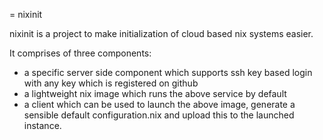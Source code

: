 = nixinit

nixinit is a project to make initialization of cloud based nix systems easier.

It comprises of three components:
- a specific server side component which supports ssh key based login with any
  key which is registered on github
- a lightweight nix image which runs the above service by default
- a client which can be used to launch the above image, generate a sensible
  default configuration.nix and upload this to the launched instance.
